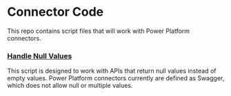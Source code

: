 # Connector Code
This repo contains script files that will work with Power Platform connectors.

### [Handle Null Values](https://github.com/troystaylor/Connector-Code/blob/main/HandleNullValues.csx)
This script is designed to work with APIs that return null values instead of empty values. Power Platform connectors currently are defined as Swagger, which does not allow null or multiple values.
